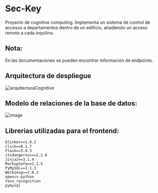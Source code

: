 # Sec-Key
Proyecto de cognitive computing. Implementa un sistema de control de accesos a departamentos dentro de un edificio, añadiendo un acceso remoto a cada inquilino.

## Nota:

En las documentaciones se pueden encontrar información de endpoints.

## Arquitectura de despliegue

![arquitecturaCognitive](https://github.com/user-attachments/assets/d6881cc4-8c23-46b0-b578-ce4a3f7964e8)

## Modelo de relaciones de la base de datos:

![image](https://github.com/user-attachments/assets/d9058ca8-7872-4dd6-93db-48610af35393)


## Librerias utilizadas para el frontend:

``` shell
blinker==1.8.2
click==8.1.7
Flask==3.0.3
itsdangerous==2.2.0
Jinja2==3.1.4
MarkupSafe==2.1.5
PyMySQL==1.1.1
Werkzeug==3.0.3
opencv-python
face_recognition
pymysql

```
